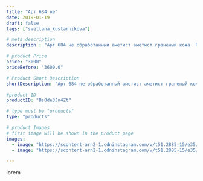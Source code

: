 ```yaml
---
title: "Арт 684 не"
date: 2019-01-19
draft: false
tags: ["svetlana_kustarnikova"]

# meta description
description : "Арт 684 не обработанный аметист аметист граненый кожа  ПРОДАНО"

# product Price
price: "3000"
priceBefore: "3600.0"

# Product Short Description
shortDescription: "Арт 684 не обработанный аметист аметист граненый кожа  ПРОДАНО"

#product ID
productID: "Bs0de3Jn4Zt"

# type must be "products"
type: "products"

# product Images
# first image will be shown in the product page
images:
  - image: "https://scontent-arn2-1.cdninstagram.com/v/t51.2885-15/e35/50046061_2026256187459877_4821430823555078938_n.jpg?se=7&tp=1&_nc_ht=scontent-arn2-1.cdninstagram.com&_nc_cat=101&_nc_ohc=f14cMzFhMjcAX-eQO2k&oh=6bd61781e1edddf06c1f2bab055edfaa&oe=606A2ED3&ig_cache_key=MTk2MDMyMTM5ODE4ODQyMDU1OA%3D%3D.2"
  - image: "https://scontent-arn2-1.cdninstagram.com/v/t51.2885-15/e35/47691386_487693238302150_5082066659777239985_n.jpg?se=7&tp=1&_nc_ht=scontent-arn2-1.cdninstagram.com&_nc_cat=110&_nc_ohc=xM04gUPaWzkAX8ZN2ja&oh=81320b9cc7816f3aa54c1b01f116d694&oe=606C0F73&ig_cache_key=MTk2MDMyMTM5ODE3OTk2NzU4MQ%3D%3D.2"

---
```

lorem
